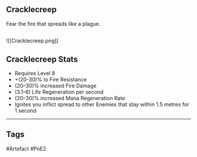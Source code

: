## Cracklecreep
Fear the fire that spreads like a plague.
##
![[Cracklecreep.png]]
## Cracklecreep Stats
- Requires Level 8
- +(20-30)% to Fire Resistance
- (20–30)% increased Fire Damage
- (3.1–6) Life Regeneration per second
- (20–30)% increased Mana Regeneration Rate
- Ignites you inflict spread to other Enemies that stay within 1.5 metres for 1 second


---
## Tags
#Artefact
#PoE2